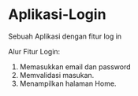 # Aplikasi-Login
Sebuah Aplikasi dengan fitur log in

Alur Fitur Login:
1. Memasukkan email dan password
2. Memvalidasi masukan.
3. Menampilkan halaman Home.
